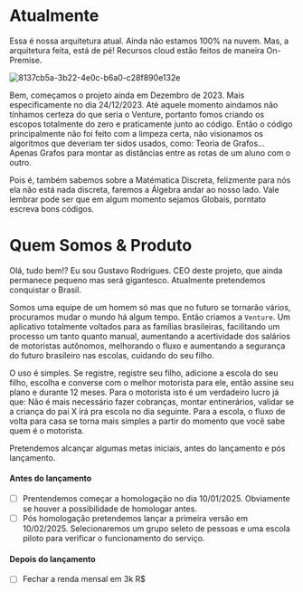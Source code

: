 # Atualmente

Essa é nossa arquitetura atual. Ainda não estamos 100% na nuvem. Mas, a arquitetura feita, está de pé! Recursos cloud estão feitos de maneira On-Premise. 

![8137cb5a-3b22-4e0c-b6a0-c28f890e132e](https://github.com/gurodrigues-dev/venture/assets/83222330/fa2c214a-88dd-41a1-ba43-1b41bb564e61)

Bem, começamos o projeto ainda em Dezembro de 2023. Mais especificamente no dia 24/12/2023. Até aquele momento aindamos não tínhamos certeza do que seria o Venture, portanto fomos criando os escopos totalmente do zero e praticamente junto ao código. Então o código principalmente não foi feito com a limpeza certa, não visionamos os algoritmos que deveriam ter sidos usados, como: Teoria de Grafos... Apenas Grafos para montar as distâncias entre as rotas de um aluno com o outro.

Pois é, também sabemos sobre a Matématica Discreta, felizmente para nós ela não está nada discreta, faremos a Álgebra andar ao nosso lado. Vale lembrar pode ser que em algum momento sejamos Globais, porntato escreva bons códigos.

# Quem Somos & Produto

Olá, tudo bem!? Eu sou Gustavo Rodrigues. CEO deste projeto, que ainda permanece pequeno mas será gigantesco. Atualmente pretendemos conquistar o Brasil.

Somos uma equipe de um homem só mas que no futuro se tornarão vários, procuramos mudar o mundo há algum tempo. Então criamos a `Venture`. Um aplicativo totalmente voltados para as famílias brasileiras, facilitando um processo um tanto quanto manual, aumentando a acertividade dos salários de motoristas autônomos, melhorando o fluxo e aumentando a segurança do futuro brasileiro nas escolas, cuidando do seu filho.

O uso é simples. Se registre, registre seu filho, adicione a escola do seu filho, escolha e converse com o melhor motorista para ele, então assine seu plano e durante 12 meses. Para o motorista isto é um verdadeiro lucro já que: Não é mais necessário fazer cobranças, montar entinerários, validar se a criança do pai X irá pra escola no dia seguinte. Para a escola, o fluxo de volta para casa se torna mais simples a partir do momento que você sabe quem é o motorista. 

Pretendemos alcançar algumas metas iniciais, antes do lançamento e pós lançamento. 

#### Antes do lançamento

- [ ] Prentendemos começar a homologação no dia 10/01/2025. Obviamente se houver a possibilidade de homologar antes.
- [ ] Pós homologação pretendemos lançar a primeira versão em 10/02/2025. Selecionaremos um grupo seleto de pessoas e uma escola piloto para verificar o funcionamento do serviço.

#### Depois do lançamento

- [ ] Fechar a renda mensal em 3k R$
